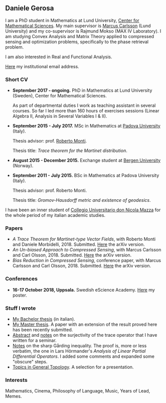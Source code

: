 ## Daniele Gerosa
I am a PhD student in Mathematics at Lund University, [Center for Mathematical Sciences](http://www.maths.lu.se/english/). My main supervisor is [Marcus Carlsson](http://www.maths.lth.se/matematiklu/personal/mc/) (Lund University) and my co-supervisor is Rajmund Mokso (MAX IV Laboratory). I am studying Convex Analysis and Matrix Theory applied to compressed sensing and optimization problems, specifically to the phase retrieval problem.

I am also interested in Real and Functional Analysis.

[Here](https://www.lunduniversity.lu.se/lucat/user/2d8ba6912dbc7ae12dce2825925c0d50) my institutional email address.

### Short CV
- **September 2017 - ongoing.** PhD in Mathematics at Lund University (Sweden), Center for Mathematical Sciences.

   As part of departmental duties I work as teaching assistant in several courses. So far I led more than 160 hours of exercises sessions (Linear Algebra II, Analysis in Several Variables I & II).

- **September 2015 - July 2017.** MSc in Mathematics at [Padova University](http://www.math.unipd.it/en/) (Italy). 
   
   Thesis advisor: prof. [Roberto Monti](http://www.math.unipd.it/~monti/).
   
   Thesis title: *Trace theorem for the Martinet distribution*.
- **August 2015 - December 2015.** Exchange student at [Bergen University](https://www.uib.no/en/math) (Norway).

- **September 2011 - July 2015.** BSc in Mathematics at Padova University (Italy).

   Thesis advisor: prof. Roberto Monti.
   
   Thesis title: *Gromov-Hausdorff metric and existence of geodesics*.
   
I have been an inner student of [Collegio Universitario don Nicola Mazza](https://www.collegiomazza.it/) for the whole period of my italian academic studies.

### Papers
- *A Trace Theorem for Martinet-type Vector Fields*, with Roberto Monti and Daniele Morbidelli, 2018. Submitted. [Here](https://arxiv.org/pdf/1806.07953.pdf) the arXiv version.
- *An Un-biased Approach to Compressed Sensing*, with Marcus Carlsson and Carl Olsson, 2018. Submitted. [Here](https://arxiv.org/pdf/1806.05283.pdf) the arXiv version.
- *Bias Reduction in Compressed Sensing*, conference paper, with Marcus Carlsson and Carl Olsson, 2018. Submitted. [Here](https://arxiv.org/pdf/1812.11329.pdf) the arXiv version.

### Conferences

- **16-17 October 2018, Uppsala.** Swedish eScience Academy. [Here](https://www.dropbox.com/s/8csdv2imofluozl/poster.pdf?dl=0) my poster. 

### Stuff I wrote
- [My Bachelor thesis](https://www.dropbox.com/s/mcv4d39av3wiaxk/bozza_tesi.pdf?dl=0) (in italian). 
- [My Master thesis](https://www.dropbox.com/s/y1pzb181nov0qfu/bozza_tesiM.pdf?dl=0). A paper with an extension of the result proved here has been recently submitted.
- [Abstract](https://www.dropbox.com/s/ysn6tiu411su46k/abstract_Gerosa.pdf?dl=0) and [notes](https://www.dropbox.com/s/ww0m8pm7vtzwerp/seminario_Gerosa.pdf?dl=0) on the surjectivity of the trace operator that I have written for a seminar.
- [Notes](https://www.dropbox.com/s/ii4mqsjtthglzqo/Garding_ineq.pdf?dl=0) on the sharp Gårding inequality. The proof is, more or less verbatim, the one in Lars Hörmander's *Analysis of Linear Partial Differential Operators*. I added some comments and expanded some "obscure" steps.   
- [Topics in General Topology](https://www.dropbox.com/s/t947ku67km0at1e/top_exam.pdf?dl=0). A selection for a presentation.


### Interests
Mathematics, Cinema, Philosophy of Language, Music, Years of Lead, Memes.
